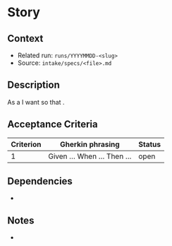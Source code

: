 # Story <ID>

## Context
- Related run: `runs/YYYYMMDD-<slug>`
- Source: `intake/specs/<file>.md`

## Description
As a <role> I want <action> so that <benefit>.

## Acceptance Criteria
| Criterion | Gherkin phrasing | Status |
| --- | --- | --- |
| 1 | Given … When … Then … | open |

## Dependencies
- 

## Notes
- 
